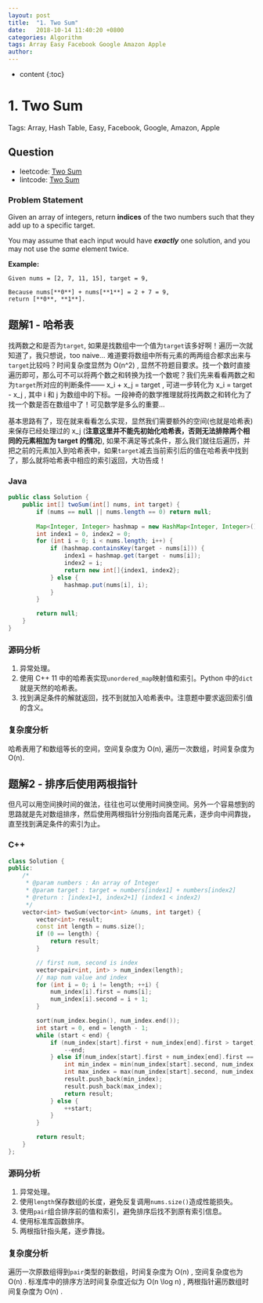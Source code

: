 ```yaml
---
layout: post
title:  "1. Two Sum"
date:   2018-10-14 11:40:20 +0800
categories: Algorithm 
tags: Array Easy Facebook Google Amazon Apple
author: 
---
```


* content
{:toc}


# 1. Two Sum

Tags: Array, Hash Table, Easy, Facebook, Google, Amazon, Apple

## Question

- leetcode: [Two Sum](https://leetcode.com/problems/two-sum/)
- lintcode: [Two Sum](http://www.lintcode.com/en/problem/two-sum/)

### Problem Statement

Given an array of integers, return **indices** of the two numbers such that
they add up to a specific target.

You may assume that each input would have **_exactly_** one solution, and you
may not use the _same_ element twice.

**Example:**  

    
    Given nums = [2, 7, 11, 15], target = 9,
    
    Because nums[**0**] + nums[**1**] = 2 + 7 = 9,
    return [**0**, **1**].


## 题解1 - 哈希表

找两数之和是否为`target`, 如果是找数组中一个值为`target`该多好啊！遍历一次就知道了，我只想说，too naive... 难道要将数组中所有元素的两两组合都求出来与`target`比较吗？时间复杂度显然为  O(n^2) , 显然不符题目要求。找一个数时直接遍历即可，那么可不可以将两个数之和转换为找一个数呢？我们先来看看两数之和为`target`所对应的判断条件——  x_i + x_j = target , 可进一步转化为  x_i = target - x_j , 其中  i  和  j  为数组中的下标。一段神奇的数学推理就将找两数之和转化为了找一个数是否在数组中了！可见数学是多么的重要...

基本思路有了，现在就来看看怎么实现，显然我们需要额外的空间(也就是哈希表)来保存已经处理过的  x_j (**注意这里并不能先初始化哈希表，否则无法排除两个相同的元素相加为 target 的情况**), 如果不满足等式条件，那么我们就往后遍历，并把之前的元素加入到哈希表中，如果`target`减去当前索引后的值在哈希表中找到了，那么就将哈希表中相应的索引返回，大功告成！

### Java

```java
public class Solution {
    public int[] twoSum(int[] nums, int target) {
        if (nums == null || nums.length == 0) return null;
        
        Map<Integer, Integer> hashmap = new HashMap<Integer, Integer>();
        int index1 = 0, index2 = 0;
        for (int i = 0; i < nums.length; i++) {
            if (hashmap.containsKey(target - nums[i])) {
                index1 = hashmap.get(target - nums[i]);
                index2 = i;
                return new int[]{index1, index2};
            } else {
                hashmap.put(nums[i], i);
            }
        }

        return null;
    }
}
```

### 源码分析

1. 异常处理。
2. 使用 C++ 11 中的哈希表实现`unordered_map`映射值和索引。Python 中的`dict`就是天然的哈希表。
3. 找到满足条件的解就返回，找不到就加入哈希表中。注意题中要求返回索引值的含义。

### 复杂度分析

哈希表用了和数组等长的空间，空间复杂度为 O(n), 遍历一次数组，时间复杂度为 O(n).

## 题解2 - 排序后使用两根指针

但凡可以用空间换时间的做法，往往也可以使用时间换空间。另外一个容易想到的思路就是先对数组排序，然后使用两根指针分别指向首尾元素，逐步向中间靠拢，直至找到满足条件的索引为止。

### C++

```c++
class Solution {
public:
    /*
     * @param numbers : An array of Integer
     * @param target : target = numbers[index1] + numbers[index2]
     * @return : [index1+1, index2+1] (index1 < index2)
     */
    vector<int> twoSum(vector<int> &nums, int target) {
        vector<int> result;
        const int length = nums.size();
        if (0 == length) {
            return result;
        }

        // first num, second is index
        vector<pair<int, int> > num_index(length);
        // map num value and index
        for (int i = 0; i != length; ++i) {
            num_index[i].first = nums[i];
            num_index[i].second = i + 1;
        }

        sort(num_index.begin(), num_index.end());
        int start = 0, end = length - 1;
        while (start < end) {
            if (num_index[start].first + num_index[end].first > target) {
                --end;
            } else if(num_index[start].first + num_index[end].first == target) {
                int min_index = min(num_index[start].second, num_index[end].second);
                int max_index = max(num_index[start].second, num_index[end].second);
                result.push_back(min_index);
                result.push_back(max_index);
                return result;
            } else {
                ++start;
            }
        }

        return result;
    }
};
```

### 源码分析

1. 异常处理。
2. 使用`length`保存数组的长度，避免反复调用`nums.size()`造成性能损失。
3. 使用`pair`组合排序前的值和索引，避免排序后找不到原有索引信息。
4. 使用标准库函数排序。
5. 两根指针指头尾，逐步靠拢。

### 复杂度分析

遍历一次原数组得到`pair`类型的新数组，时间复杂度为  O(n) , 空间复杂度也为  O(n) . 标准库中的排序方法时间复杂度近似为  O(n \log n) , 两根指针遍历数组时间复杂度为  O(n) .
